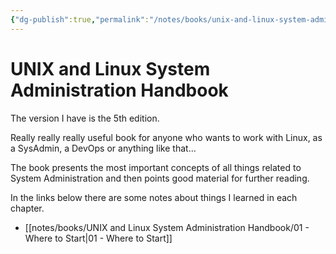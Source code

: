```yaml
---
{"dg-publish":true,"permalink":"/notes/books/unix-and-linux-system-administration-handbook/unix-and-linux-system-administration-handbook/","dgHomeLink":true,"dgPassFrontmatter":false,"dgShowBacklinks":true,"dgShowLocalGraph":true}
---
```


# UNIX and Linux System Administration Handbook

The version I have is the 5th edition.

Really really really useful book for anyone who wants to work with Linux, as a SysAdmin, a DevOps or anything like that...

The book presents the most important concepts of all things related to System Administration and then points good material for further reading.

In the links below there are some notes about things I learned in each chapter.

- [[notes/books/UNIX and Linux System Administration Handbook/01 - Where to Start|01 - Where to Start]]